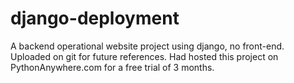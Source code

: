 # django-deployment

A backend operational website project using django, no front-end. Uploaded on git for future references. Had hosted this project on PythonAnywhere.com for a free trial of 3 months.
